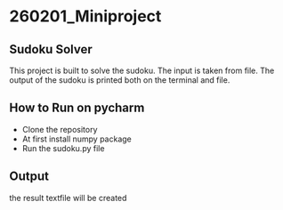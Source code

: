 # 260201_Miniproject

## Sudoku Solver

This project is built to solve the sudoku. The input is taken from file.
The output of the sudoku is printed both on the terminal and file.

## How to Run on pycharm

* Clone the repository
* At first install numpy package
* Run the sudoku.py file

## Output

the result textfile will be created
